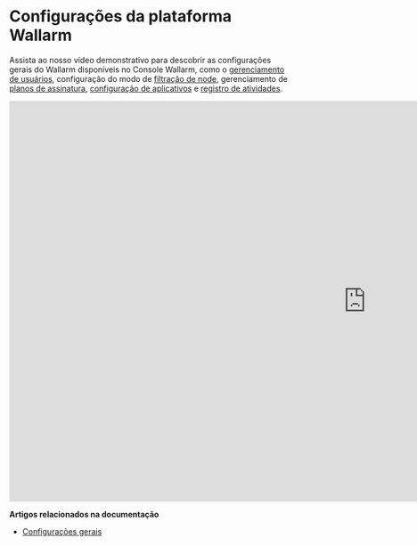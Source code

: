 # Configurações da plataforma Wallarm

<!-- ## Protegendo aplicações contra o OWASP Top 10

<div class="video-wrapper">
  <iframe width="1280" height="720" src="https://www.youtube.com/embed/27CBsTQUE-Q" frameborder="0" allow="accelerometer; autoplay; encrypted-media; gyroscope; picture-in-picture" allowfullscreen loading="lazy"></iframe>
</div>

**Artigos relacionados na documentação**

* [A lista de ataques e vulnerabilidades detectadas pela Wallarm](../attacks-vulns-list.md)
* [Como a Wallarm detecta vulnerabilidades em aplicações](../about-wallarm/detecting-vulnerabilities.md)

## Visão geral das funcionalidades do console Wallarm

<div class="video-wrapper">
  <iframe width="1280" height="720" src="https://www.youtube.com/embed/R8v9npJAXSo" frameborder="0" allow="accelerometer; autoplay; encrypted-media; gyroscope; picture-in-picture" allowfullscreen loading="lazy"></iframe>
</div>

**Artigos relacionados na documentação**

* [Documentação para seções do console Wallarm](../user-guides/user-intro.md) -->

Assista ao nosso vídeo demonstrativo para descobrir as configurações gerais do Wallarm disponíveis no Console Wallarm, como o [gerenciamento de usuários](../user-guides/settings/users.md), configuração do modo de [filtração de node](../user-guides/settings/general.md), gerenciamento de [planos de assinatura](../user-guides/settings/subscriptions.md), [configuração de aplicativos](../user-guides/settings/applications.md) e [registro de atividades](../user-guides/settings/audit-log.md).

<div class="video-wrapper">
  <iframe width="1280" height="720" src="https://www.youtube.com/embed/8kPa1EsQFaQ" frameborder="0" allow="accelerometer; autoplay; encrypted-media; gyroscope; picture-in-picture" allowfullscreen loading="lazy"></iframe>
</div>

**Artigos relacionados na documentação**

* [Configurações gerais](../user-guides/settings/general.md)

